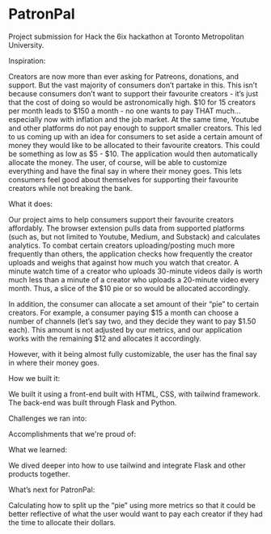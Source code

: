 # PatronPal
Project submission for Hack the 6ix hackathon at Toronto Metropolitan University.


Inspiration:

Creators are now more than ever asking for Patreons, donations, and support. But the vast majority of consumers don’t partake in this. 
This isn’t because consumers don’t want to support their favourite creators - it’s just that the cost of doing so would be astronomically high. 
$10 for 15 creators per month leads to $150 a month - no one wants to pay THAT much… especially now with inflation and the job market. 
At the same time, Youtube and other platforms do not pay enough to support smaller creators. 
This led to us coming up with an idea for consumers to set aside a certain amount of money they would like to be allocated to their favourite creators. 
This could be something as low as $5 - $10. The application would then automatically allocate the money. 
The user, of course, will be able to customize everything and have the final say in where their money goes. 
This lets consumers feel good about themselves for supporting their favourite creators while not breaking the bank.


What it does:

Our project aims to help consumers support their favourite creators affordably. 
The browser extension pulls data from supported platforms (such as, but not limited to Youtube, Medium, and Substack) and calculates analytics. 
To combat certain creators uploading/posting much more frequently than others, the application checks how frequently the creator uploads and weighs that against how much you watch that creator. 
A minute watch time of a creator who uploads 30-minute videos daily is worth much less than a minute of a creator who uploads a 20-minute video every month. 
Thus, a slice of the $10 pie or so would be allocated accordingly.

In addition, the consumer can allocate a set amount of their “pie” to certain creators. 
For example, a consumer paying $15 a month can choose a number of channels (let’s say two, and they decide they want to pay $1.50 each). 
This amount is not adjusted by our metrics, and our application works with the remaining $12 and allocates it accordingly.

However, with it being almost fully customizable, the user has the final say in where their money goes.


How we built it:

We built it using a front-end built with HTML, CSS, with tailwind framework. The back-end was built through Flask and Python. 


Challenges we ran into:


Accomplishments that we're proud of:


What we learned:

We dived deeper into how to use tailwind and integrate Flask and other products together. 


What’s next for PatronPal:

Calculating how to split up the “pie” using more metrics so that it could be better reflective of what the user would want to pay each creator if they had the time to allocate their dollars. 
